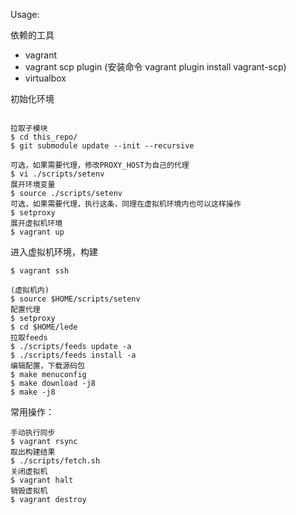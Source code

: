 Usage:

依赖的工具

- vagrant
- vagrant scp plugin (安装命令 vagrant plugin install vagrant-scp)
- virtualbox


初始化环境

```

拉取子模块
$ cd this_repo/
$ git submodule update --init --recursive

可选，如果需要代理，修改PROXY_HOST为自己的代理
$ vi ./scripts/setenv
展开环境变量
$ source ./scripts/setenv
可选，如果需要代理，执行这条，同理在虚拟机环境内也可以这样操作
$ setproxy
展开虚拟机环境
$ vagrant up
```

进入虚拟机环境，构建

```
$ vagrant ssh

(虚拟机内)
$ source $HOME/scripts/setenv
配置代理
$ setproxy
$ cd $HOME/lede
拉取feeds
$ ./scripts/feeds update -a
$ ./scripts/feeds install -a
编辑配置，下载源码包
$ make menuconfig
$ make download -j8
$ make -j8
```


常用操作：
```
手动执行同步
$ vagrant rsync
取出构建结果
$ ./scripts/fetch.sh
关闭虚拟机
$ vagrant halt
销毁虚拟机
$ vagrant destroy
```

